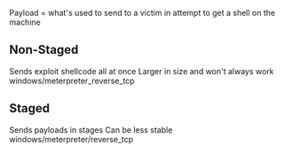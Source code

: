 
Payload = what's used to send to a victim in attempt to get a shell on the machine
## Non-Staged
Sends exploit shellcode all at once
Larger in size and won't always work
windows/meterpreter_reverse_tcp
## Staged
Sends payloads in stages
Can be less stable
windows/meterpreter/reverse_tcp
